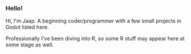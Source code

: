 ### Hello!

Hi, I'm Jaap. A beginning coder/programmer with a few small projects in Godot listed here.

Professionally I've been diving into R, so some R stuff may appear here at some stage as well.